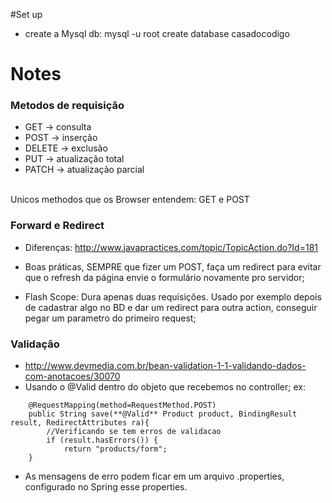 #Set up
 - create a Mysql db: 
 mysql -u root 
 create database casadocodigo

# Notes 

### Metodos de requisição
- GET    -> consulta
- POST   -> inserção	
- DELETE -> exclusão
- PUT    -> atualização total
- PATCH  -> atualização parcial
<br>
Unicos methodos que os Browser entendem: GET e POST
 
### Forward e Redirect
- Diferenças: http://www.javapractices.com/topic/TopicAction.do?Id=181

- Boas práticas, SEMPRE que fizer um POST, faça um redirect para evitar que o refresh da página envie o formulário novamente pro servidor; 
 
- Flash Scope: Dura apenas duas requisições. Usado por exemplo depois de cadastrar algo no BD e dar um redirect para outra action, conseguir pegar um parametro do primeiro request; 
 
### Validação
- http://www.devmedia.com.br/bean-validation-1-1-validando-dados-com-anotacoes/30070
- Usando o @Valid dentro do objeto que recebemos no controller;
ex:
```
	@RequestMapping(method=RequestMethod.POST)
	public String save(**@Valid** Product product, BindingResult result, RedirectAttributes ra){
		//Verificando se tem erros de validacao
		if (result.hasErrors()) {
			return "products/form";
	}
```
- As mensagens de erro podem ficar em um arquivo .properties, configurado no Spring esse properties.



  